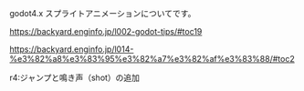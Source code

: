 godot4.x
スプライトアニメーションについてです。

https://backyard.enginfo.jp/l002-godot-tips/#toc19

https://backyard.enginfo.jp/l014-%e3%82%a8%e3%83%95%e3%82%a7%e3%82%af%e3%83%88/#toc2

r4:ジャンプと鳴き声（shot）の追加
